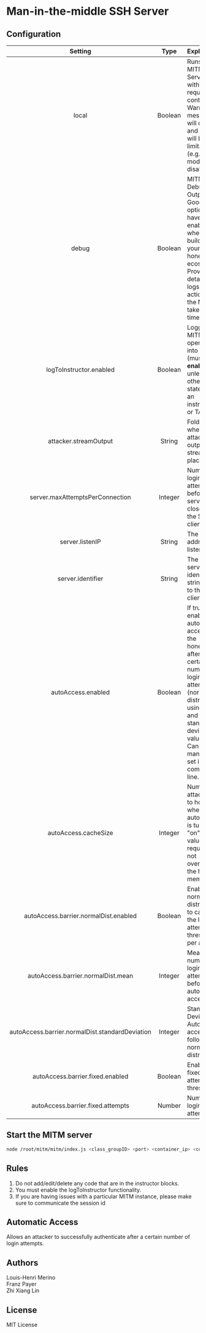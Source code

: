 # Man-in-the-middle SSH Server

## Configuration

| Setting | Type | Explanation |
| :--------:| :----: | :------------|
| local | Boolean | Runs the MITM SSH Server without requiring a container. Warning messages will display and there will be limitations (e.g. pty mode is disabled). |
| debug   | Boolean | MITM Debug Output. Good option to have enabled when building your honeypot ecosystem. Provides detailed logs of the actions that the MITM takes in real time. |
| logToInstructor.enabled | Boolean | Logging the MITM operations into a DB (must be **enabled** unless otherwise stated by an instructor or TA) |
| attacker.streamOutput | String | Folder where the attacker output streams are placed |
| server.maxAttemptsPerConnection | Integer | Number of login attempts before the server force closes on the SSH client |
| server.listenIP | String | The IP address to listen on |
| server.identifier | String | The SSH server identifier string sent to the SSH client |
| autoAccess.enabled | Boolean | If true, then enable automatic access to the honeypot after a certain number of login attempts (normal distribution using mean and standard deviation values). Can be manually set in the command line. |
| autoAccess.cacheSize | Integer | Number of attacker IPs to hold when autoAccess is turned "on" . This value is required to not overwhelm the host memory. |
| autoAccess.barrier.normalDist.enabled | Boolean | Enable normal distribution to calculate the login attempt threshold per attacker |
| autoAccess.barrier.normalDist.mean | Integer | Mean number of login attempts before automatic access |
| autoAccess.barrier.normalDist.standardDeviation | Integer | Standard Deviation. Automatic access follows a normal distribution. |
| autoAccess.barrier.fixed.enabled | Boolean | Enable fixed login attempts threshold |
| autoAccess.barrier.fixed.attempts | Number | Number of login attempts |

##

## Start the MITM server

```bash
node /root/mitm/mitm/index.js <class_groupID> <port> <container_ip> <container_id> [autoAccessEnable]
```

## Rules
1. Do not add/edit/delete any code that are in the instructor blocks.
2. You must enable the logToInstructor functionality.
3. If you are having issues with a particular MITM instance, please make sure to communicate the session id

## Automatic Access

Allows an attacker to successfully authenticate after a certain number of login attempts.

## Authors
Louis-Henri Merino  
Franz Payer  
Zhi Xiang Lin  

## License
MIT License
